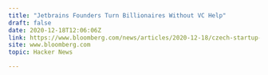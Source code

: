 ```yaml
---
title: "Jetbrains Founders Turn Billionaires Without VC Help"
draft: false
date: 2020-12-18T12:06:06Z
link: https://www.bloomberg.com/news/articles/2020-12-18/czech-startup-founders-turn-billionaires-without-vc-help?utm_medium=RSS&utm_source=hune
site: www.bloomberg.com
topic: Hacker News  

---
```

